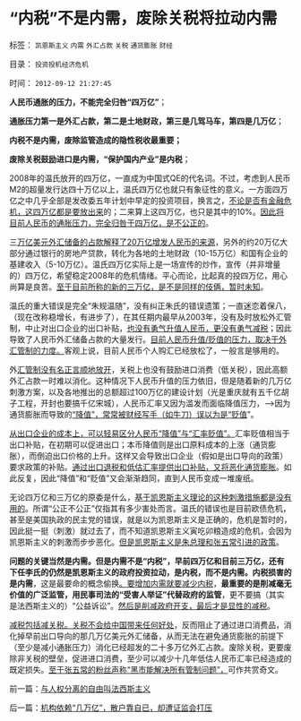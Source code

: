 # “内税”不是内需，废除关税将拉动内需

标签： `凯恩斯主义` `内需` `外汇占款` `关税` `通货膨胀` `财经` 

目录： `投资投机经济危机`

时间： `2012-09-12 21:27:45`

**人民币通胀的压力，不能完全归咎“四万亿”**；

**通胀压力第一是外汇占款，第二是土地财政，第三是几驾马车，第四是几万亿**；

**内税不是内需，废除监管造成的隐性税收最重要；**

**废除关税鼓励进口是内需，“保护国内产业”是内税**；

2008年的温氏放开的四万亿，一直成为中国式QE的代名词。不过，考虑到人民币M2的超量发行达四十万亿以上，温氏四万亿也就只有象征性的意义。一方面四万亿之中几乎全部是发改委五年计划中早定的投资项目，换言之，[不论是否有金融危机，这四万亿都是要放出来](../../../2011/7/12/粮食价格是高了还是低了？美国为什么农业补贴？.md)的；二来算上这四万亿，也只是其中的10%。[因此将目前人民币的通胀压力，完全归咎于四万亿，是不公正的](../../../2009/4/22/费雪教条之通货紧缩有害论背后的资产利益链.md)。

三[万亿美元外汇储备的占款解释了20万亿增发人民币的来源](../../../2007/11/26/中国以超出历史所有战争损失的代价背走了世界通胀.md)，另外的约20万亿大部分通过银行的房地产贷款，转化为各地的土地财政（10-15万亿）和国有企业的基建收入（5-10万亿）。温氏四万亿实际上是一场宣传的炒作，宣传（并非增量的）四万亿，希望稳定2008年的危机情绪。平心而论，比起真的投四万亿，用心尚算是良苦。[至于目前所称的新的三万亿，是不是同样的伎俩，暂时未知](../../../2008/6/2/横眉冷对资本利益呼吁，坚守从紧货币政策.md)。

温氏的重大错误是完全“朱规温随”，没有纠正朱氏的错误遗策；一直迷恋着保八，（现在改称稳增长，有进步了），在其任期内最早从2003年，没有及时放松外汇管制，中止对出口企业的出口补贴，[也没有勇气升值人民币，更没有勇气减税](../../../2011/12/7/人民币汇率归根到底是大政府高税收的问题.md)；因此导致了人民币外汇储备占款的大量发行。[目前人民币升值/贬值的压力，取决于外汇管制的力度。](../../../2011/10/14/美国需要一个敌人，谁爱上，谁上！.md)客观上说，目前人民币个人购汇已经放松了，一般言是够用的。

外[汇管制没有名正言顺地放开](../../../2011/12/7/香港人民币汇率下跌，不反映人民币升值趋势逆转.md)，关税上也没有鼓励进口消费（低关税），因此高额外汇占款一时难以消化。这种情况下人民币升值的压力依旧，但是随着新的几万亿刺激方案，以及各地推出的总额超过100万亿的建设计划（光是重庆就有五千亿胡子工程，开封也要搞千亿宋城），人民币汇率又因为滥发而面临降值压力，——>因为通货膨胀而导致的[“降值”，常常被财经写手（如牛刀）误以为是“贬值](../../../2011/12/7/法定货币不允许有任何锚！人民币降值无助出口企业.md)”。

[从出口企业的成本上，可以轻易区分人民币“降值”与“汇率贬值”。](../../../2011/11/30/平价购买力中不同类型的通胀与汇率的关系.md)汇率贬值相当于出口补贴，在初期可以促进出口；本币降值则是出口原料成本的上涨（通货膨胀），而倒迫出口价格的上升。这样又会导致出口企业（假如是出口导向的政策）要求政策的补贴。[通过出口退税和低估汇率提供出口补贴，又将恶化通货膨胀](../../../2010/5/28/欧美日汇率走低是补贴进口冲销中国外汇债权.md)。如此反复，因此“降值”和“贬值”又会渐渐趋同，直到人民币变成一堆废纸。

无论四万亿和三万亿的原委是什么，[基于凯恩斯主义理论的这种刺激措施都是没有用的](../../../2009/4/24/费雪教条和凯恩斯主义.md)。所谓“公正不公正”仅指其有多少害处而言。温氏的错误也是目前欧债危机，甚至是美国执政的民主党的错误，就是以为凯恩斯主义是正确的，危机是暂时的，因此挺一挺（刺激）就过去了，而不知道凯恩斯主义寅吃卯粮造成的危机，会因为凯恩斯主义的刺激而步步恶化。[但是凯恩斯主义是朱总理和张五常引进的政策](../../../2010/2/7/有中国特色的凯恩斯主义.md)。

**问题的关键当然是内需。但是内需不是“内税”，**早前四万亿和目前三万亿，还有下任李氏的仍然是凯恩斯主义的政府投资拉动，是**内税，而不是内需。内税损害的是内需**，这是最要命的概念偷换[。要增加内需就要减少内税](../../../2012/5/27/三驾马车没有拉动过增长,“唱衰中国”的可能是真相.md)，**最重要的是削减毫无价值的广泛监管，用民事司法的“受害人举证”代替政府的监管**，更不要搞（其实是法西斯主义的）“公益诉讼”。[然后是削减政府开支，最后才是显性的减税](../../../2012/8/28/“南美病”是传统公有制社会转型的通病.md)。

[减税包括减关税。关税不会给中国带来任何好处](../../../2011/9/21/关税仅仅是又一种税！而已.md)，反而阻止了通过进口消费品，消化掉早前出口导向的那几万亿美元外汇储备，从而无法在避免通货膨胀的前提下（至少是减小通胀压力）消化已经超发的二十多万亿外汇占款。废除关税，更要废除非关税的壁垒，促进进口消费，至少可以减少十几年低估人民币汇率已经造成的既定损失。[至于张五常的粉丝声称“黑市能解决所有管制问题”，](../../../2011/11/30/平价购买力的货币“稳定”：汇率稳定则通货膨胀.md)可作共赏奇文。



前一篇：[与人权分离的自由叫法西斯主义](../../../2012/9/12/与人权分离的自由叫法西斯主义.md)

后一篇：[机构依赖“几万亿”，散户靠自已，却遭证监会打压](../../../2012/9/12/机构依赖“几万亿”，散户靠自已，却遭证监会打压.md)